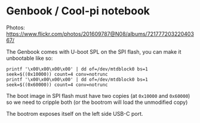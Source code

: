 # Genbook / Cool-pi notebook
Photos: https://www.flickr.com/photos/201609787@N08/albums/72177720322040367/

The Genbook comes with U-boot SPL on the SPI flash, you can make it unbootable like so:
```
printf '\x00\x00\x00\x00' | dd of=/dev/mtdblock0 bs=1 seek=$((0x10000)) count=4 conv=notrunc
printf '\x00\x00\x00\x00' | dd of=/dev/mtdblock0 bs=1 seek=$((0x60000)) count=4 conv=notrunc
```
The boot image in SPI flash must have two copies (at `0x10000` and `0x60000`) so we need to cripple both
(or the bootrom will load the unmodified copy)

The bootrom exposes itself on the left side USB-C port.
